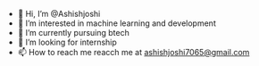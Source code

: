 - 👋 Hi, I’m @Ashishjoshi
- 👀 I’m interested in machine learning and development
- 🌱 I’m currently pursuing btech
- 💞️ I’m looking for internship 
- 📫 How to reach me reacch me at ashishjoshi7065@gmail.com

<!---
Ashishjoshi01/Ashishjoshi01 is a ✨ special ✨ repository because its `README.md` (this file) appears on your GitHub profile.
You can click the Preview link to take a look at your changes.
--->
